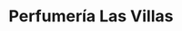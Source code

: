 ---
title: "Perfumería Las Villas"
url: /caracas/perfumeria-las-villas-av-blandin/
shop: Parfümerie
---